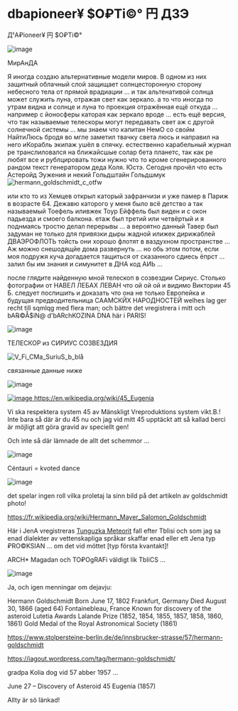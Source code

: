 # dbapioneer¥ $O₽Ti©° 円 ДЗЭ
ДჼA₽ioneer¥ 円 $O₽Ti©°

![image](https://github.com/barionleg/dbapioneerY/assets/102619282/c6688998-9ad8-4bd8-8c0d-a9ca31cc6455)

МирАнДА 

Я иногда создаю альтернативные модели миров. В одном из них защитный облачный слой защищает солнцесторонную
сторону небесного тела от прямой врадиации ... и так альтенативой солнца может служить луна, отражая свет 
как зеркало. а то что иногда по утрам видна и солнце и луна то проекция отражённая ещё откуда ... например 
с йоносферы каторая как зеркало вроде ... есть ещё версия, что так называемые телескоры могут передавать 
свет аж с другой солнечной системы ... мы знаем что капитан НемО со свойм НайтиЛюсь бродя во мгле заметил
твачку света люсь и направил на него иКорабль экипаж ушёл в спячку. естественно карабельный журнал ре
транслиловался на ближайсшые солар бета планетс, так как ре любят все и рублцировать тожи нужно что то
кроме сгенерированного рандом текст генератором деда Коля. Юстэ. Сегодня прочёл что есть Астеройд Эужения и некий 
Гольдштайн Гольдшмук
![hermann_goldschmidt_c_otfw](https://github.com/barionleg/dbapioneerY/assets/102619282/4c7ca92b-51e0-432c-81c2-508d59ea18ed)

или кто то из Хемцев открыл каторый зафранчизи и уже памер в Париж в возрасте 64. Дежавю каторого 
у меня было всё детство а так называемый Тоефель иливжек Тоур Ейффель был виден и с окон падьезда и смоего балкона. 
етаж был третий или четвёртый и я поднмаясь тростю делал перерывы ... а вероятно данный Тавер был задуман не только для привязки 
дыры жадной илижек дирижаблей ДВАЭРОФЛОТЬ тойсть они хорошо флотят в ваздухном пространстве ... Аж можно снешодящйе дома 
развернуть ... но обь этом потом, если моя подружя куча догадается тащиться от сказанного сдиесь ёпрст ...
залил бы им знания и симунитет в ДНА код АИЬ ... 

после глядите найденную мной телескоп в созвездии Сириус. Столько фотографии от НАВЕЛ ЛЕБАХ ЛЕВАН что 
ой ой ой и видимо Виктории 45 Б. следует поспишить и доказать что она не только Европейка и будущая предводительница
СААМСКЙХ НАРОДНОСТЕЙ welhes lag ger recht till sqmlqg med flera man; och bättre det vregistrera i mitt och bA℞©Å$iN@ d'bARchKOZINA DNA 
här i PARIS!


![image](https://github.com/barionleg/dbapioneerY/assets/102619282/9286783d-014a-4c37-89de-569604f88806)

ТЕЛЕСКОР из СИРИУС СОЗВЕЗДИЯ

![V_Fi_CMa_SuriuS_b_blå](https://github.com/barionleg/dbapioneerY/assets/102619282/e5a46cd1-459a-4127-bdf7-807a238e260d)


связанные данные ниже

![image](https://github.com/barionleg/dbapioneerY/assets/102619282/04e79457-cd30-492c-bf39-ed017a5aee51)

[![image](https://github.com/barionleg/dbapioneerY/assets/102619282/f1127eaf-db48-4c46-a2b1-b0a8bd4454bb)
](https://en.wikipedia.org/wiki/45_Eugenia)https://en.wikipedia.org/wiki/45_Eugenia

Vi ska respektera system 45 av Mänskligt Vreproduktions system vikt.B.! Inte bara så där är du 45 nu och jag vid mitt 45 upptäckt 
att så kallad berci är möjligt att göra gravid av speciellt gen!

Och inte så där lämnade de allt det schemmor ...

![image](https://github.com/barionleg/dbapioneerY/assets/102619282/774b4512-2980-4177-ba73-1262434a0d43)

Céntauri = kvoted dance

![image](https://github.com/barionleg/dbapioneerY/assets/102619282/9dce7e02-10f3-4bae-83cc-3ca83c6cce60)

det spelar ingen roll vilka proletaj la sinn bild på det artikeln av goldschmidt photo!

https://fr.wikipedia.org/wiki/Hermann_Mayer_Salomon_Goldschmidt 

Här i JenA vregistreras [Tunguzka Meteorit](https://ru.wikipedia.org/wiki/Тунгусский_метеорит) fall efter Tblisi och som jag sa enad dialekter av vettenskapliga språkar skaffar 
enad eller ett Jena typ ₽RO©KSIAN ... om det vid möttet [typ första kvantakt]!

ARCH* Magadan och TO₽OgRAFi väldigt lik TbIiCS ...

![image](https://github.com/barionleg/dbapioneerY/assets/102619282/bb6769a5-79e0-481f-800a-76e7d58f1fd1)

Ja, och igen menningar om dejavju:

Hermann Goldschmidt
Born	June 17, 1802
Frankfurt, Germany
Died	August 30, 1866 (aged 64)
Fontainebleau, France
Known for	discovery of the asteroid Lutetia
Awards	Lalande Prize (1852, 1854, 1855, 1857, 1858, 1860, 1861)
Gold Medal of the Royal Astronomical Society (1861)

https://www.stolpersteine-berlin.de/de/innsbrucker-strasse/57/hermann-goldschmidt

https://iagout.wordpress.com/tag/hermann-goldschmidt/

gradpa Kolia dog vid 57 abber 1957 ...

June 27 – Discovery of Asteroid 45 Eugenia (1857)

Allty är sö  länkad!



